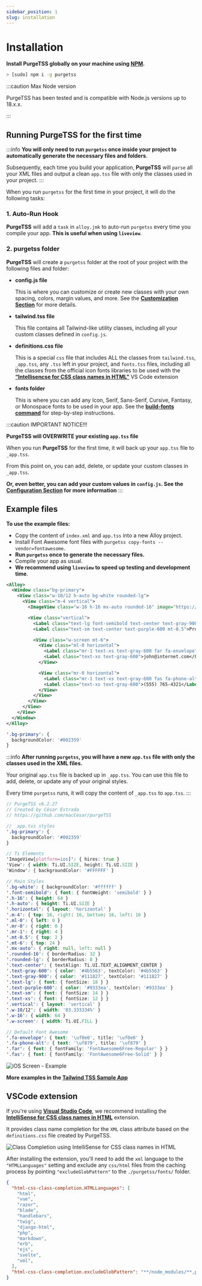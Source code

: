 ```yaml
---
sidebar_position: 1
slug: installation
---
```


# Installation

**Install PurgeTSS globally on your machine using [NPM](https://www.npmjs.com/).**

```bash
> [sudo] npm i -g purgetss
```

:::caution Max Node version

PurgeTSS has been tested and is compatible with Node.js versions up to 18.x.x.

:::

## Running PurgeTSS for the first time

:::info
**You will only need to run `purgetss` once inside your project to automatically generate the necessary files and folders**.

Subsequently, each time you build your application, **PurgeTSS** will `parse` all your XML files and output a clean `app.tss` file with only the classes used in your project.
:::

When you run `purgetss` for the first time in your project, it will do the following tasks:

### 1. Auto-Run Hook
**PurgeTSS** will add a `task` in `alloy.jmk` to auto-run `purgetss` every time you compile your app. **This is useful when using `liveview`**.

### 2. purgetss folder
**PurgeTSS** will create a `purgetss` folder at the root of your project with the following files and folder:

- **config.js file**

  This is where you can customize or create new classes with your own spacing, colors, margin values, and more. See the **[Customization Section](customization/the-config-file)** for more details.

- **tailwind.tss file**

  This file contains all Tailwind-like utility classes, including all your custom classes defined in `config.js`.

- **definitions.css file**

  This is a special `css` file that includes ALL the classes from `tailwind.tss`, `_app.tss`, any `.tss` left in your project, and `fonts.tss` files, including all the classes from the official icon fonts libraries to be used with the [**“Intellisencse for CSS class names in HTML”**](#vscode-extension) VS Code extension

- **fonts folder**

  This is where you can add any Icon, Serif, Sans-Serif, Cursive, Fantasy, or Monospace fonts to be used in your app. See the [**build-fonts command**](Commands#build-fonts-command) for step-by-step instructions.

:::caution IMPORTANT NOTICE!!!

**PurgeTSS will OVERWRITE your existing `app.tss` file**

When you run **PurgeTSS** for the first time, it will back up your `app.tss` file to `_app.tss`.

From this point on, you can add, delete, or update your custom classes in `_app.tss`.

**Or, even better, you can add your custom values in `config.js`. See the [Configuration Section](customization/the-config-file) for more information**
:::

## Example files
**To use the example files:**
- Copy the content of `index.xml` and `app.tss` into a new Alloy project.
- Install Font Awesome font files with `purgetss copy-fonts --vendor=fontawesome`.
- **Run `purgetss` once to generate the necessary files.**
- Compile your app as usual.
- **We recommend using `liveview` to speed up testing and development time**.

```xml title=index.xml
<Alloy>
  <Window class="bg-primary">
    <View class="w-10/12 h-auto bg-white rounded-lg">
      <View class="m-4 vertical">
        <ImageView class="w-16 h-16 mx-auto rounded-16" image="https://randomuser.me/api/portraits/men/43.jpg" />

        <View class="vertical">
          <Label class="text-lg font-semibold text-center text-gray-900">John W. Doe</Label>
          <Label class="text-sm text-center text-purple-600 mt-0.5">Product Engineer</Label>

          <View class="w-screen mt-6">
            <View class="ml-0 horizontal">
              <Label class="mr-1 text-xs text-gray-600 far fa-envelope"></Label>
              <Label class="text-xs text-gray-600">john@internet.com</Label>
            </View>

            <View class="mr-0 horizontal">
              <Label class="mr-1 text-xs text-gray-600 fas fa-phone-alt"></Label>
              <Label class="text-xs text-gray-600">(555) 765-4321</Label>
            </View>
          </View>
        </View>
      </View>
    </View>
  </Window>
</Alloy>
```

```scss title="app.tss"
'.bg-primary': {
  backgroundColor: '#002359'
}
```

:::info
**After running `purgetss`, you will have a new `app.tss` file with only the classes used in the XML files.**

Your original `app.tss` file is backed up in `_app.tss`. You can use this file to add, delete, or update any of your original styles.

Every time `purgetss` runs, it will copy the content of `_app.tss` to `app.tss`.
:::

```scss title="app.tss after purging"
// PurgeTSS v6.2.27
// Created by César Estrada
// https://github.com/macCesar/purgeTSS

// _app.tss styles
'.bg-primary': {
  backgroundColor: '#002359'
}

// Ti Elements
'ImageView[platform=ios]': { hires: true }
'View': { width: Ti.UI.SIZE, height: Ti.UI.SIZE }
'Window': { backgroundColor: '#FFFFFF' }

// Main Styles
'.bg-white': { backgroundColor: '#ffffff' }
'.font-semibold': { font: { fontWeight: 'semibold' } }
'.h-16': { height: 64 }
'.h-auto': { height: Ti.UI.SIZE }
'.horizontal': { layout: 'horizontal' }
'.m-4': { top: 16, right: 16, bottom: 16, left: 16 }
'.ml-0': { left: 0 }
'.mr-0': { right: 0 }
'.mr-1': { right: 4 }
'.mt-0.5': { top: 2 }
'.mt-6': { top: 24 }
'.mx-auto': { right: null, left: null }
'.rounded-16': { borderRadius: 32 }
'.rounded-lg': { borderRadius: 8 }
'.text-center': { textAlign: Ti.UI.TEXT_ALIGNMENT_CENTER }
'.text-gray-600': { color: '#4b5563', textColor: '#4b5563' }
'.text-gray-900': { color: '#111827', textColor: '#111827' }
'.text-lg': { font: { fontSize: 18 } }
'.text-purple-600': { color: '#9333ea', textColor: '#9333ea' }
'.text-sm': { font: { fontSize: 14 } }
'.text-xs': { font: { fontSize: 12 } }
'.vertical': { layout: 'vertical' }
'.w-10/12': { width: '83.333334%' }
'.w-16': { width: 64 }
'.w-screen': { width: Ti.UI.FILL }

// Default Font Awesome
'.fa-envelope': { text: '\uf0e0', title: '\uf0e0' }
'.fa-phone-alt': { text: '\uf879', title: '\uf879' }
'.far': { font: { fontFamily: 'FontAwesome6Free-Regular' } }
'.fas': { font: { fontFamily: 'FontAwesome6Free-Solid' } }
```

![iOS Screen - Example](images/sample-fixed.png)

**More examples in the [Tailwind TSS Sample App](https://github.com/macCesar/tailwind.tss-sample-app)**

## VSCode extension
If you're using **[Visual Studio Code](https://code.visualstudio.com)**, we recommend installing the **[IntelliSense for CSS class names in HTML](https://marketplace.visualstudio.com/items?itemName=Zignd.html-css-class-completion)** extension.

It provides class name completion for the `XML` class attribute based on the `definitions.css` file created by PurgeTSS.

![Class Completion using IntelliSense for CSS class names in HTML](images/class-completion-2.gif)

After installing the extension, you'll need to add the `xml` language to the `"HTMLLanguages"` setting and exclude any `css/html` files from the caching process by pointing `"excludeGlobPattern"` to the `./purgetss/fonts/` folder.

```json title="VS Code ‘settings.json’ file"
{
  "html-css-class-completion.HTMLLanguages": [
    "html",
    "vue",
    "razor",
    "blade",
    "handlebars",
    "twig",
    "django-html",
    "php",
    "markdown",
    "erb",
    "ejs",
    "svelte",
    "xml",
  ],
  "html-css-class-completion.excludeGlobPattern": "**/node_modules/**,purgetss/fonts/**/*.{css,html}",
}
```
